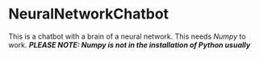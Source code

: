 # NeuralNetworkChatbot

This is a chatbot with a brain of a neural network. This needs _Numpy_ to work.
***PLEASE NOTE: Numpy is not in the installation of Python usually***
